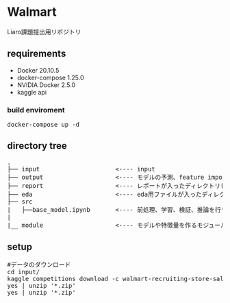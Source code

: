 # Walmart
Liaro課題提出用リポジトリ

## requirements
* Docker 20.10.5
* docker-compose 1.25.0
* NVIDIA Docker 2.5.0
* kaggle api

### build enviroment 
<pre>
docker-compose up -d
</pre>

## directory tree
<pre>
.
├── input                     <---- input
├── output                    <---- モデルの予測、feature importance等を入れるディレクトリ
├── report                    <---- レポートが入ったディレクトリ(容量が100M越えてしまったので、出力は消去済)
├── eda                       <---- eda用ファイルが入ったディレクトリ(容量が100M越えてしまったので、出力は消去済)
├── src                    
|   ├──base_model.ipynb       <---- 前処理、学習、検証、推論を行うファイル
|
|__ module                    <---- モデルや特徴量を作るモジュールが置かれたディレクトリ
</pre>

## setup
<pre>
#データのダウンロード
cd input/
kaggle competitions download -c walmart-recruiting-store-sales-forecasting
yes | unzip '*.zip'
yes | unzip '*.zip'
</pre>
